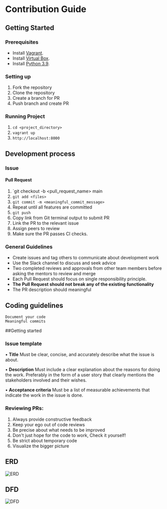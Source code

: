 # Contribution Guide

## Getting Started 

### Prerequisites 
- Install [Vagrant](https://www.vagrantup.com/downloads).
- Install [Virtual Box](https://www.virtualbox.org/wiki/Downloads).
- Install [Python 3.9](https://www.python.org/downloads/).

### Setting up 
1. Fork the repository
2. Clone the repository
3. Create a branch for PR 
4. Push branch and create PR 

### Running Project 
1. `cd <project_directory>` 
1. `vagrant up` 
2. `http://localhost:8000`

## Development process

### Issue

#### Pull Request
1. `git checkout -b <pull_request_name> main 
2. `git add <files>` 
3. `git commit -m <meaningful_commit_message>`
4. Repeat until all features are committed 
5. `git push` 
6. Copy link from Git terminal output to submit PR
7. Link the PR to the relevant issue
8. Assign peers to review 
9. Make sure the PR passes CI checks.

### General Guidelines 
- Create issues and tag others to communicate about development work 
- Use the Slack channel to discuss and seek advice 
- Two completed reviews and approvals from other team members before asking the mentors to review and merge
- Each Pull Request should focus on single responsibility principle.
- **The Pull Request should not break any of the existing functionality**
- The PR description should meaningful 

## Coding guidelines
	Document your code 
	Meaningful commits 
##Getting started
	

### Issue template

• **Title**
Must be clear, concise, and accurately describe what the issue is about.

• **Description**
Must include a clear explanation about the reasons for doing the work. Preferably in the form of a user story
that clearly mentions the stakeholders involved and their wishes.

• **Acceptance criteria**
Must be a list of measurable achievements that indicate the work in the issue is done.

### Reviewing PRs:

1. Always provide constructive feedback
2. Keep your ego out of code reviews
3. Be precise about what needs to be improved
4. Don't just hope for the code to work, Check it yourself!
5. Be strict about temporary code
6. Visualize the bigger picture

## ERD

![ERD](https://user-images.githubusercontent.com/74178515/204143707-970216f5-e382-47d1-ab2e-209aa7aaa18b.png)

## DFD

![DFD](https://user-images.githubusercontent.com/74178515/204143717-32b0ef58-5bdd-438f-9523-9184e3921f9e.png)
